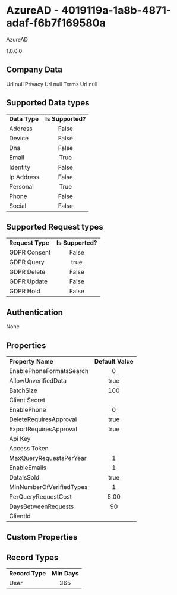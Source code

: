 # AzureAD - 4019119a-1a8b-4871-adaf-f6b7f169580a
AzureAD
1.0.0.0
## Company Data
Url null
Privacy Url null
Terms Url null

##   Supported Data types
|    |            |
| ----------|:-------------:|
| **Data Type** | **Is Supported?** |
|Address | False||BioIdentity | False
|Device | False
|Dna | False
|Email | True
|Identity | False
|Ip Address | False
|Personal | True
|Phone | False
|Social | False

##   Supported Request types
|    |            |
| ----------|:-------------:|
| **Request Type** | **Is Supported?** |
|GDPR Consent | False
|GDPR Query | true
|GDPR Delete | False
|GDPR Update | False
|GDPR Hold | False

##   Authentication
None
##   Properties
|    |            |
| ----------|:-------------:|
| **Property Name** | **Default Value** |
|EnablePhoneFormatsSearch | 0
|AllowUnverifiedData | true
|BatchSize | 100
|Client Secret | 
|EnablePhone | 0
|DeleteRequiresApproval | true
|ExportRequiresApproval | true
|Api Key | 
|Access Token | 
|MaxQueryRequestsPerYear | 1
|EnableEmails | 1
|DataIsSold | true
|MinNumberOfVerifiedTypes | 1
|PerQueryRequestCost | 5.00
|DaysBetweenRequests | 90
|ClientId | 

##   Custom Properties






##   Record Types
|    |            |
| ----------|:-------------:|
| **Record Type** | **Min Days** |
|User|365

